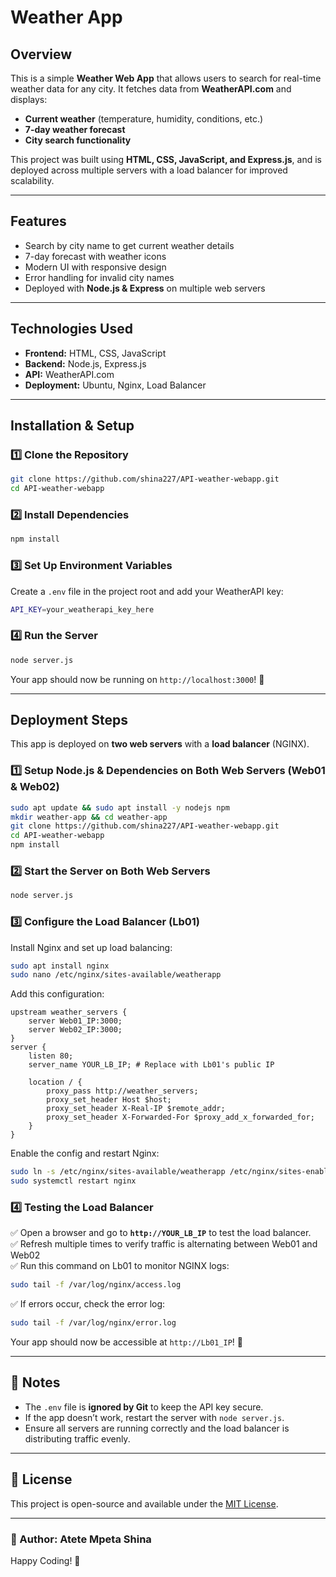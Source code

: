 # Weather App

## Overview
This is a simple **Weather Web App** that allows users to search for real-time weather data for any city. It fetches data from **WeatherAPI.com** and displays:
- **Current weather** (temperature, humidity, conditions, etc.)
- **7-day weather forecast**
- **City search functionality**

This project was built using **HTML, CSS, JavaScript, and Express.js**, and is deployed across multiple servers with a load balancer for improved scalability.

---
## Features
- Search by city name to get current weather details  
- 7-day forecast with weather icons  
- Modern UI with responsive design  
- Error handling for invalid city names  
- Deployed with **Node.js & Express** on multiple web servers  

---
## Technologies Used
- **Frontend:** HTML, CSS, JavaScript
- **Backend:** Node.js, Express.js
- **API:** WeatherAPI.com
- **Deployment:** Ubuntu, Nginx, Load Balancer

---
## Installation & Setup
### **1️⃣ Clone the Repository**
```sh
git clone https://github.com/shina227/API-weather-webapp.git
cd API-weather-webapp
```

### **2️⃣ Install Dependencies**
```sh
npm install
```

### **3️⃣ Set Up Environment Variables**
Create a `.env` file in the project root and add your WeatherAPI key:
```sh
API_KEY=your_weatherapi_key_here
```

### **4️⃣ Run the Server**
```sh
node server.js
```

Your app should now be running on `http://localhost:3000`! 🎉

---
## Deployment Steps
This app is deployed on **two web servers** with a **load balancer** (NGINX).
### **1️⃣ Setup Node.js & Dependencies on Both Web Servers (Web01 & Web02)**
```sh
sudo apt update && sudo apt install -y nodejs npm
mkdir weather-app && cd weather-app
git clone https://github.com/shina227/API-weather-webapp.git
cd API-weather-webapp
npm install
```

### **2️⃣ Start the Server on Both Web Servers**
```sh
node server.js
```

### **3️⃣ Configure the Load Balancer (Lb01)**
Install Nginx and set up load balancing:
```sh
sudo apt install nginx
sudo nano /etc/nginx/sites-available/weatherapp
```

Add this configuration:
```nginx
upstream weather_servers {
    server Web01_IP:3000;
    server Web02_IP:3000;
}
server {
    listen 80;
    server_name YOUR_LB_IP; # Replace with Lb01's public IP

    location / {
        proxy_pass http://weather_servers;
        proxy_set_header Host $host;
        proxy_set_header X-Real-IP $remote_addr;
        proxy_set_header X-Forwarded-For $proxy_add_x_forwarded_for;
    }
}
```

Enable the config and restart Nginx:
```sh
sudo ln -s /etc/nginx/sites-available/weatherapp /etc/nginx/sites-enabled/
sudo systemctl restart nginx
```

### **4️⃣ Testing the Load Balancer**
✅ Open a browser and go to **`http://YOUR_LB_IP`** to test the load balancer.  
✅ Refresh multiple times to verify traffic is alternating between Web01 and Web02  
✅ Run this command on Lb01 to monitor NGINX logs:
```sh
sudo tail -f /var/log/nginx/access.log
```
✅ If errors occur, check the error log:
```sh
sudo tail -f /var/log/nginx/error.log
```

Your app should now be accessible at `http://Lb01_IP`! 🎉

---
## 📝 Notes
- The `.env` file is **ignored by Git** to keep the API key secure.
- If the app doesn’t work, restart the server with `node server.js`.
- Ensure all servers are running correctly and the load balancer is distributing traffic evenly.

---
## 📜 License
This project is open-source and available under the [MIT License](LICENSE).

---
### 🎯 Author: **Atete Mpeta Shina**
Happy Coding! 🚀

